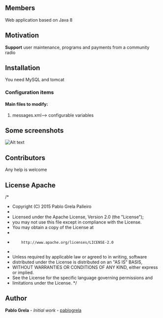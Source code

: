 ## Members

Web application based on Java 8

## Motivation

**Support** user maintenance, programs and payments from a community radio

## Installation

You need MySQL and tomcat

### Configuration items

#### Main files to modify:
1. messages.xml--> configurable variables


## Some screenshots
![Alt text](https://drive.google.com/open?id=0BwaeooySL9sYWlVXZk94QUdvSE0?raw=true "home")


## Contributors

Any help is welcome


## License Apache
/*
 * Copyright (C) 2015 Pablo Grela Palleiro
 *
 * Licensed under the Apache License, Version 2.0 (the "License");
 * you may not use this file except in compliance with the License.
 * You may obtain a copy of the License at
 *
 *         http://www.apache.org/licenses/LICENSE-2.0
 *
 * Unless required by applicable law or agreed to in writing, software
 * distributed under the License is distributed on an "AS IS" BASIS,
 * WITHOUT WARRANTIES OR CONDITIONS OF ANY KIND, either express or implied.
 * See the License for the specific language governing permissions and
 * limitations under the License.
 */
 
 
## Author
**Pablo Grela** - *Initial work* - [pablogrela](https://github.com/pablogrela)
